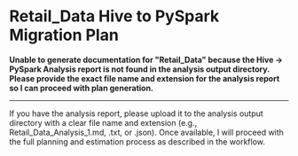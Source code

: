 # Retail_Data Hive to PySpark Migration Plan

**Unable to generate documentation for "Retail_Data" because the Hive → PySpark Analysis report is not found in the analysis output directory. Please provide the exact file name and extension for the analysis report so I can proceed with plan generation.**

---

If you have the analysis report, please upload it to the analysis output directory with a clear file name and extension (e.g., Retail_Data_Analysis_1.md, .txt, or .json). Once available, I will proceed with the full planning and estimation process as described in the workflow.
